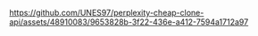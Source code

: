 

https://github.com/UNES97/perplexity-cheap-clone-api/assets/48910083/9653828b-3f22-436e-a412-7594a1712a97

